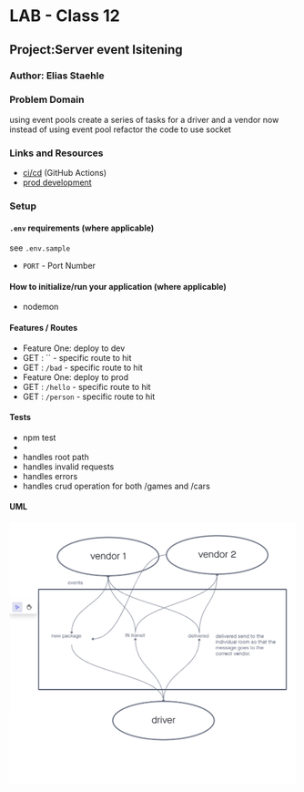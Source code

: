 # LAB - Class 12

## Project:Server event lsitening

### Author: Elias Staehle

### Problem Domain

using event pools create a series of tasks for a driver and a vendor
now instead of using event pool refactor the code to use socket

### Links and Resources

- [ci/cd](https://github.com/EDStaehle/auth-api/actions) (GitHub Actions)
- [prod development](postgres://eliasstaehle_user:RXgpZrgEXdvXlVg4FgUeRqZD5NaU2bzL@dpg-ce42fk6n6mpku7k0j3rg-a.ohio-postgres.render.com/eliasstaehle)

### Setup

#### `.env` requirements (where applicable)

see `.env.sample`


- `PORT` - Port Number


#### How to initialize/run your application (where applicable)

- nodemon

#### Features / Routes

- Feature One: deploy to dev
- GET : `` - specific route to hit
- GET : `/bad` -  specific route to hit
- Feature One: deploy to prod
- GET : `/hello` - specific route to hit
- GET : `/person` - specific route to hit

#### Tests

- npm test
-
- handles root path
- handles invalid requests
- handles errors
- handles crud operation for both /games and /cars

#### UML


![UML](./class-13-whiteboard.png)
